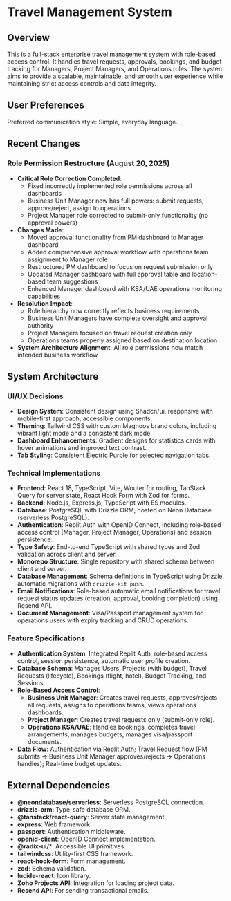 # Travel Management System

## Overview

This is a full-stack enterprise travel management system with role-based access control. It handles travel requests, approvals, bookings, and budget tracking for Managers, Project Managers, and Operations roles. The system aims to provide a scalable, maintainable, and smooth user experience while maintaining strict access controls and data integrity.

## User Preferences

Preferred communication style: Simple, everyday language.

## Recent Changes

### Role Permission Restructure (August 20, 2025)
- **Critical Role Correction Completed**: 
  - Fixed incorrectly implemented role permissions across all dashboards  
  - Business Unit Manager now has full powers: submit requests, approve/reject, assign to operations
  - Project Manager role corrected to submit-only functionality (no approval powers)
- **Changes Made**:
  - Moved approval functionality from PM dashboard to Manager dashboard
  - Added comprehensive approval workflow with operations team assignment to Manager role
  - Restructured PM dashboard to focus on request submission only
  - Updated Manager dashboard with full approval table and location-based team suggestions
  - Enhanced Manager dashboard with KSA/UAE operations monitoring capabilities
- **Resolution Impact**: 
  - Role hierarchy now correctly reflects business requirements
  - Business Unit Managers have complete oversight and approval authority
  - Project Managers focused on travel request creation only
  - Operations teams properly assigned based on destination location
- **System Architecture Alignment**: All role permissions now match intended business workflow

## System Architecture

### UI/UX Decisions
- **Design System**: Consistent design using Shadcn/ui, responsive with mobile-first approach, accessible components.
- **Theming**: Tailwind CSS with custom Magnoos brand colors, including vibrant light mode and a consistent dark mode.
- **Dashboard Enhancements**: Gradient designs for statistics cards with hover animations and improved text contrast.
- **Tab Styling**: Consistent Electric Purple for selected navigation tabs.

### Technical Implementations
- **Frontend**: React 18, TypeScript, Vite, Wouter for routing, TanStack Query for server state, React Hook Form with Zod for forms.
- **Backend**: Node.js, Express.js, TypeScript with ES modules.
- **Database**: PostgreSQL with Drizzle ORM, hosted on Neon Database (serverless PostgreSQL).
- **Authentication**: Replit Auth with OpenID Connect, including role-based access control (Manager, Project Manager, Operations) and session persistence.
- **Type Safety**: End-to-end TypeScript with shared types and Zod validation across client and server.
- **Monorepo Structure**: Single repository with shared schema between client and server.
- **Database Management**: Schema definitions in TypeScript using Drizzle, automatic migrations with `drizzle-kit push`.
- **Email Notifications**: Role-based automatic email notifications for travel request status updates (creation, approval, booking completion) using Resend API.
- **Document Management**: Visa/Passport management system for operations users with expiry tracking and CRUD operations.

### Feature Specifications
- **Authentication System**: Integrated Replit Auth, role-based access control, session persistence, automatic user profile creation.
- **Database Schema**: Manages Users, Projects (with budget), Travel Requests (lifecycle), Bookings (flight, hotel), Budget Tracking, and Sessions.
- **Role-Based Access Control**:
    - **Business Unit Manager**: Creates travel requests, approves/rejects all requests, assigns to operations teams, views operations dashboards.
    - **Project Manager**: Creates travel requests only (submit-only role).
    - **Operations KSA/UAE**: Handles bookings, completes travel arrangements, manages budgets, manages visa/passport documents.
- **Data Flow**: Authentication via Replit Auth; Travel Request flow (PM submits → Business Unit Manager approves/rejects → Operations handles); Real-time budget updates.

## External Dependencies

- **@neondatabase/serverless**: Serverless PostgreSQL connection.
- **drizzle-orm**: Type-safe database ORM.
- **@tanstack/react-query**: Server state management.
- **express**: Web framework.
- **passport**: Authentication middleware.
- **openid-client**: OpenID Connect implementation.
- **@radix-ui/***: Accessible UI primitives.
- **tailwindcss**: Utility-first CSS framework.
- **react-hook-form**: Form management.
- **zod**: Schema validation.
- **lucide-react**: Icon library.
- **Zoho Projects API**: Integration for loading project data.
- **Resend API**: For sending transactional emails.